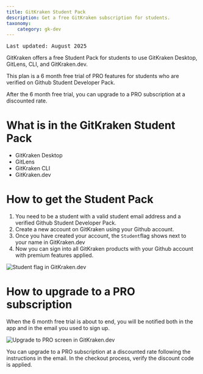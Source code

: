 ```yaml
---
title: GitKraken Student Pack
description: Get a free GitKraken subscription for students.
taxonomy:
    category: gk-dev
---
```


<kbd>Last updated: August 2025</kbd>

GitKraken offers a free Student Pack for students to use GitKraken Desktop, GitLens, CLI, and GitKraken.dev.

This plan is a 6 month free trial of PRO features for students who are verified on Github Student Developer Pack.

After the 6 month free trial, you can upgrade to a PRO subscription at a discounted rate.

# What is in the GitKraken Student Pack

- GitKraken Desktop
- GitLens
- GitKraken CLI
- GitKraken.dev

# How to get the Student Pack

1. You need to be a student with a valid student email address and a verified Github Student Developer Pack.
2. Create a new account on GitKraken using your Github account.
3. Once you have created your account, the `Student`flag shows next to your name in GitKraken.dev
4. Now you can sign into all GitKraken products with your Github account with premium features applied.

<img src="/wp-content/uploads/gk-dev-student-account.png" class="img-bordered center help-center-img" alt="Student flag in GitKraken.dev">

# How to upgrade to a PRO subscription

When the 6 month free trial is about to end, you will be notified both in the app and in the email you used to sign up.

<img src="/wp-content/uploads/gk-dev-student-expire-notification.png" class="img-bordered center help-center-img" alt="Upgrade to PRO screen in GitKraken.dev">

You can upgrade to a PRO subscription at a discounted rate following the instructions in the email. In the checkout process, verify the discount code is applied.

